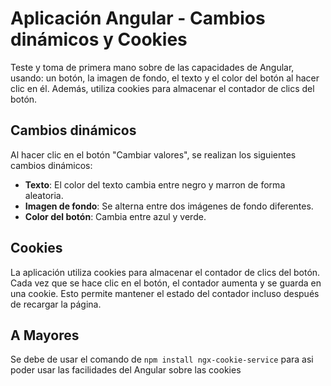 # Aplicación Angular - Cambios dinámicos y Cookies

Teste y toma de primera mano sobre de las capacidades de Angular, usando: un botón, la imagen de fondo, el texto y el color del botón al hacer clic en él. Además, utiliza cookies para almacenar el contador de clics del botón.

## Cambios dinámicos

Al hacer clic en el botón "Cambiar valores", se realizan los siguientes cambios dinámicos:

- **Texto**: El color del texto cambia entre negro y marron de forma aleatoria.
- **Imagen de fondo**: Se alterna entre dos imágenes de fondo diferentes.
- **Color del botón**: Cambia entre azul y verde.

## Cookies

La aplicación utiliza cookies para almacenar el contador de clics del botón. Cada vez que se hace clic en el botón, el contador aumenta y se guarda en una cookie. Esto permite mantener el estado del contador incluso después de recargar la página.

## A Mayores

Se debe de usar el comando de `npm install ngx-cookie-service` para asi poder usar las facilidades del Angular sobre las cookies
